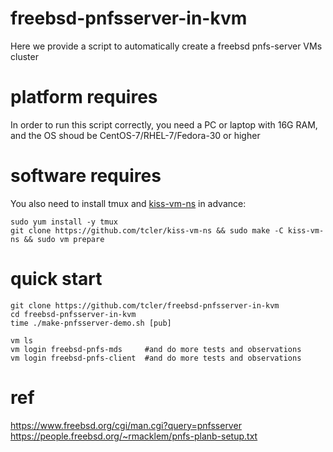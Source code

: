 # freebsd-pnfsserver-in-kvm
Here we provide a script to automatically create a freebsd pnfs-server VMs cluster

# platform requires
In order to run this script correctly, you need a PC or laptop with 16G RAM, and the OS shoud be CentOS-7/RHEL-7/Fedora-30 or higher

# software requires
You also need to install tmux and [kiss-vm-ns](https://github.com/tcler/kiss-vm-ns) in advance:
```
sudo yum install -y tmux
git clone https://github.com/tcler/kiss-vm-ns && sudo make -C kiss-vm-ns && sudo vm prepare
```

# quick start
```
git clone https://github.com/tcler/freebsd-pnfsserver-in-kvm
cd freebsd-pnfsserver-in-kvm
time ./make-pnfsserver-demo.sh [pub]

vm ls
vm login freebsd-pnfs-mds     #and do more tests and observations
vm login freebsd-pnfs-client  #and do more tests and observations
```

# ref
https://www.freebsd.org/cgi/man.cgi?query=pnfsserver  
https://people.freebsd.org/~rmacklem/pnfs-planb-setup.txt  
